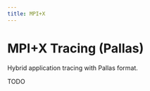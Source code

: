 ```yaml
---
title: MPI+X
---
```

# MPI+X Tracing (Pallas)

Hybrid application tracing with Pallas format.

TODO
